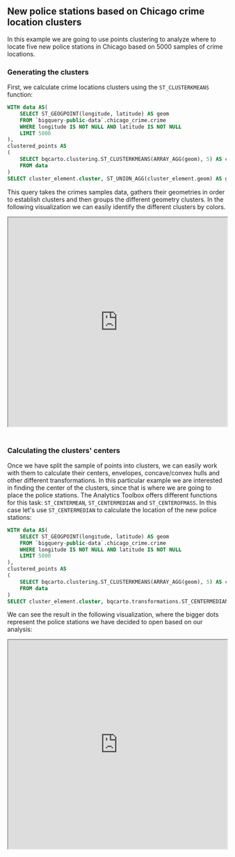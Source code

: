 ## New police stations based on Chicago crime location clusters

In this example we are going to use points clustering to analyze where to locate five new police stations in Chicago based on 5000 samples of crime locations.

### Generating the clusters

First, we calculate crime locations clusters using the `ST_CLUSTERKMEANS` function:

```sql
WITH data AS(
    SELECT ST_GEOGPOINT(longitude, latitude) AS geom
    FROM `bigquery-public-data`.chicago_crime.crime
    WHERE longitude IS NOT NULL AND latitude IS NOT NULL
    LIMIT 5000
),
clustered_points AS
(
    SELECT bqcarto.clustering.ST_CLUSTERKMEANS(ARRAY_AGG(geom), 5) AS cluster_arr
    FROM data
)
SELECT cluster_element.cluster, ST_UNION_AGG(cluster_element.geom) AS geo FROM clustered_points, UNNEST(cluster_arr) AS cluster_element GROUP BY cluster_element.cluster
```

This query takes the crimes samples data, gathers their geometries in order to establish clusters and then groups the different geometry clusters. In the following visualization we can easily identify the different clusters by colors.

<iframe height=480px width=100% style='margin-bottom:20px' src="https://public.carto.com/builder/f814e0e6-8b82-4227-b331-d8f2eb65e881" title="Chicago crime clusters."></iframe>

### Calculating the clusters' centers

Once we have split the sample of points into clusters, we can easily work with them to calculate their centers, envelopes, concave/convex hulls and other different transformations. In this particular example we are interested in finding the center of the clusters, since that is where we are going to place the police stations. The Analytics Toolbox offers different functions for this task: `ST_CENTERMEAN`, `ST_CENTERMEDIAN` and `ST_CENTEROFMASS`. In this case let's use `ST_CENTERMEDIAN` to calculate the location of the new police stations:

```sql
WITH data AS(
    SELECT ST_GEOGPOINT(longitude, latitude) AS geom
    FROM `bigquery-public-data`.chicago_crime.crime
    WHERE longitude IS NOT NULL AND latitude IS NOT NULL
    LIMIT 5000
),
clustered_points AS
(
    SELECT bqcarto.clustering.ST_CLUSTERKMEANS(ARRAY_AGG(geom), 5) AS cluster_arr
    FROM data
)
SELECT cluster_element.cluster, bqcarto.transformations.ST_CENTERMEDIAN(ST_UNION_AGG(cluster_element.geom)) AS center FROM clustered_points, UNNEST(cluster_arr) AS cluster_element GROUP BY cluster_element.cluster
```

We can see the result in the following visualization, where the bigger dots represent the police stations we have decided to open based on our analysis:

<iframe height=480px width=100% style='margin-bottom:20px' src="https://public.carto.com/builder/e35bf735-8b57-4b52-b455-dcda5f61b493" title="Chicago crime clusters centers."></iframe>

